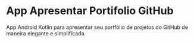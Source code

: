 # App Apresentar Portifolio GitHub
App Android Kotlin para apresentar seu portfólio de projetos do GitHub de maneira elegante e simplificada. 
